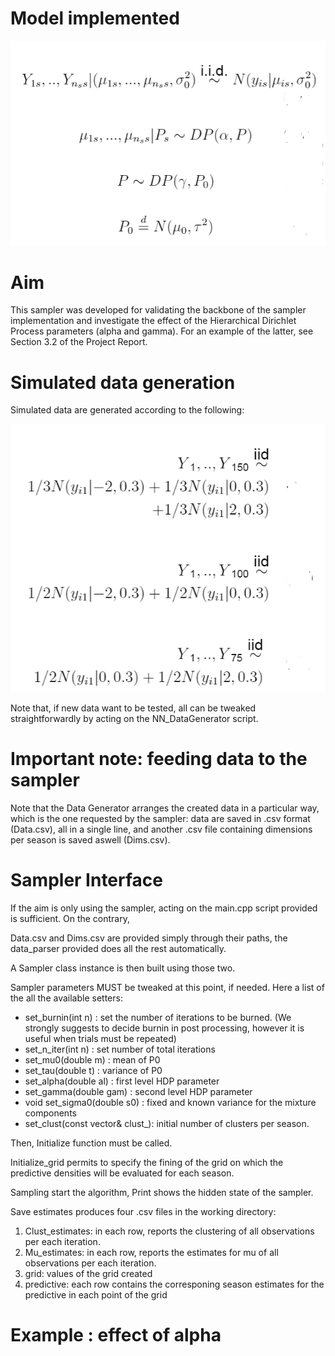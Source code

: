 # Model implemented


![plot](Img/NN1.PNG)

# Aim
This sampler was developed for validating the backbone of the sampler implementation and investigate the effect of the Hierarchical Dirichlet Process parameters (alpha and gamma).
For an example of the latter, see Section 3.2 of the Project Report.

# Simulated data generation
Simulated data are generated according to the following:

![plot](Img/NN2.PNG)

Note that, if new data want to be tested, all can be tweaked straightforwardly by acting on the NN_DataGenerator script.

# Important note: feeding data to the sampler
Note that the Data Generator arranges the created data in a particular way, which is the one requested by the sampler: data are saved in .csv format (Data.csv), all in a single line, and another .csv file containing dimensions per season is saved aswell (Dims.csv). 

# Sampler Interface
If the aim is only using the sampler, acting on the main.cpp script provided is sufficient. On the contrary, 

Data.csv and Dims.csv are provided simply through their paths, the data_parser provided does all the rest automatically.

A Sampler class instance is then built using those two.

Sampler parameters MUST be tweaked at this point, if needed. Here a list of the all the available setters:
* set_burnin(int n) : set the number of iterations to be burned. (We strongly suggests to decide burnin in post processing, however it is useful when trials must be repeated)
* set_n_iter(int n) : set number of total iterations
* set_mu0(double m) : mean of P0
* set_tau(double t) : variance of P0
* set_alpha(double al) : first level HDP parameter
* set_gamma(double gam) : second level HDP parameter 
* void set_sigma0(double s0) : fixed and known variance for the mixture components
* set_clust(const vector<int>& clust_): initial number of clusters per season. 
  
Then, Initialize function must be called.

Initialize_grid permits to specify the fining of the grid on which the predictive densities will be evaluated for each season.

Sampling start the algorithm, Print shows the hidden state of the sampler.

Save estimates produces four .csv files in the working directory:
  1. Clust_estimates: in each row, reports the clustering of all observations per each iteration.
  2. Mu_estimates: in each row, reports the estimates for mu of all observations per each iteration.
  3. grid: values of the grid created
  4. predictive: each row contains the corresponing season estimates for the predictive in each point of the grid
 
 # Example : effect of alpha
 
 
